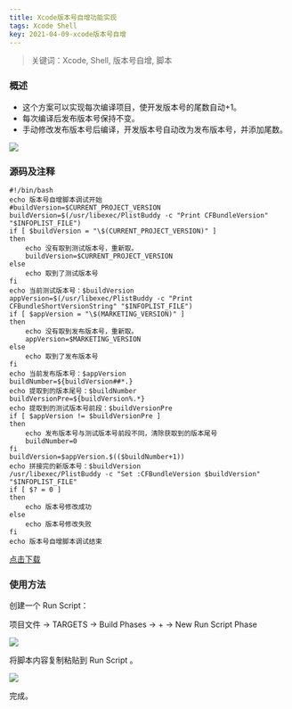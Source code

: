 ```yaml
---
title: Xcode版本号自增功能实现
tags: Xcode Shell
key: 2021-04-09-xcode版本号自增
---
```

> 关键词：Xcode, Shell, 版本号自增, 脚本

### 概述

* 这个方案可以实现每次编译项目，使开发版本号的尾数自动+1。
* 每次编译后发布版本号保持不变。
* 手动修改发布版本号后编译，开发版本号自动改为发布版本号，并添加尾数。

<img src="https://image.oldboard.tech/blog/7CB41544-445D-4C28-84D4-ED55AE37F88B.png">

### 源码及注释

```
#!/bin/bash
echo 版本号自增脚本调试开始
#buildVersion=$CURRENT_PROJECT_VERSION
buildVersion=$(/usr/libexec/PlistBuddy -c "Print CFBundleVersion" "$INFOPLIST_FILE")
if [ $buildVersion = "\$(CURRENT_PROJECT_VERSION)" ]
then 
    echo 没有取到测试版本号，重新取。
    buildVersion=$CURRENT_PROJECT_VERSION
else
    echo 取到了测试版本号
fi
echo 当前测试版本号：$buildVersion
appVersion=$(/usr/libexec/PlistBuddy -c "Print CFBundleShortVersionString" "$INFOPLIST_FILE")
if [ $appVersion = "\$(MARKETING_VERSION)" ]
then
    echo 没有取到发布版本号，重新取。
    appVersion=$MARKETING_VERSION
else
    echo 取到了发布版本号
fi
echo 当前发布版本号：$appVersion
buildNumber=${buildVersion##*.}
echo 提取到的版本尾号：$buildNumber
buildVersionPre=${buildVersion%.*}
echo 提取到的测试版本号前段：$buildVersionPre
if [ $appVersion != $buildVersionPre ]
then
    echo 发布版本号与测试版本号前段不同，清除获取到的版本尾号
    buildNumber=0
fi
buildVersion=$appVersion.$(($buildNumber+1))
echo 拼接完的新版本号：$buildVersion
/usr/libexec/PlistBuddy -c "Set :CFBundleVersion $buildVersion" "$INFOPLIST_FILE"
if [ $? = 0 ]
then
    echo 版本号修改成功
else
    echo 版本号修改失败
fi
echo 版本号自增脚本调试结束
```

<a href="https://file.oldboard.tech/Xcode版本号自增脚本.sh" download="Xcode版本号自增脚本.sh">点击下载</a>

### 使用方法

创建一个 Run Script：

项目文件 -> TARGETS -> Build Phases -> + -> New Run Script Phase

<img src="https://image.oldboard.tech/blog/57DDDF37-90B3-4CAB-8E33-D2966A42E953.png">

将脚本内容复制粘贴到 Run Script 。

<img src="https://image.oldboard.tech/blog/9F428F35-3603-4CDE-BD95-010D8A07088A.png">

完成。